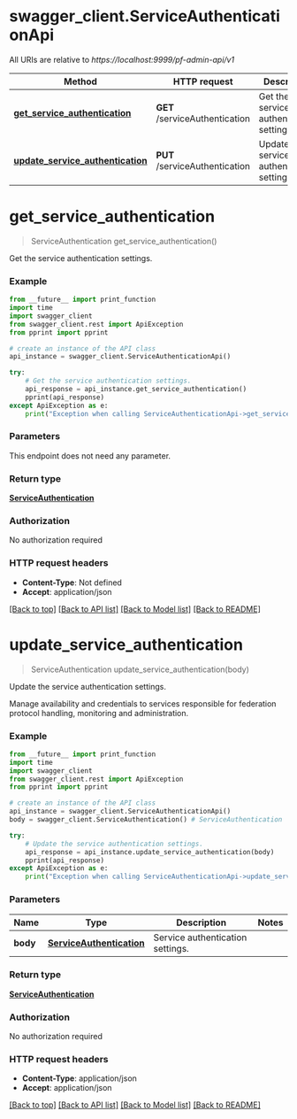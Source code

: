 # swagger_client.ServiceAuthenticationApi

All URIs are relative to *https://localhost:9999/pf-admin-api/v1*

Method | HTTP request | Description
------------- | ------------- | -------------
[**get_service_authentication**](ServiceAuthenticationApi.md#get_service_authentication) | **GET** /serviceAuthentication | Get the service authentication settings.
[**update_service_authentication**](ServiceAuthenticationApi.md#update_service_authentication) | **PUT** /serviceAuthentication | Update the service authentication settings.


# **get_service_authentication**
> ServiceAuthentication get_service_authentication()

Get the service authentication settings.



### Example
```python
from __future__ import print_function
import time
import swagger_client
from swagger_client.rest import ApiException
from pprint import pprint

# create an instance of the API class
api_instance = swagger_client.ServiceAuthenticationApi()

try:
    # Get the service authentication settings.
    api_response = api_instance.get_service_authentication()
    pprint(api_response)
except ApiException as e:
    print("Exception when calling ServiceAuthenticationApi->get_service_authentication: %s\n" % e)
```

### Parameters
This endpoint does not need any parameter.

### Return type

[**ServiceAuthentication**](ServiceAuthentication.md)

### Authorization

No authorization required

### HTTP request headers

 - **Content-Type**: Not defined
 - **Accept**: application/json

[[Back to top]](#) [[Back to API list]](../README.md#documentation-for-api-endpoints) [[Back to Model list]](../README.md#documentation-for-models) [[Back to README]](../README.md)

# **update_service_authentication**
> ServiceAuthentication update_service_authentication(body)

Update the service authentication settings.

Manage availability and credentials to services responsible for federation protocol handling, monitoring and administration.

### Example
```python
from __future__ import print_function
import time
import swagger_client
from swagger_client.rest import ApiException
from pprint import pprint

# create an instance of the API class
api_instance = swagger_client.ServiceAuthenticationApi()
body = swagger_client.ServiceAuthentication() # ServiceAuthentication | Service authentication settings.

try:
    # Update the service authentication settings.
    api_response = api_instance.update_service_authentication(body)
    pprint(api_response)
except ApiException as e:
    print("Exception when calling ServiceAuthenticationApi->update_service_authentication: %s\n" % e)
```

### Parameters

Name | Type | Description  | Notes
------------- | ------------- | ------------- | -------------
 **body** | [**ServiceAuthentication**](ServiceAuthentication.md)| Service authentication settings. | 

### Return type

[**ServiceAuthentication**](ServiceAuthentication.md)

### Authorization

No authorization required

### HTTP request headers

 - **Content-Type**: application/json
 - **Accept**: application/json

[[Back to top]](#) [[Back to API list]](../README.md#documentation-for-api-endpoints) [[Back to Model list]](../README.md#documentation-for-models) [[Back to README]](../README.md)

